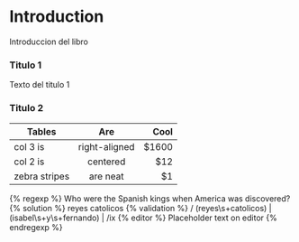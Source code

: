 # Introduction

Introduccion del libro

### Titulo 1

Texto del titulo 1

### Titulo 2

| Tables        | Are           | Cool  |
| ------------- |:-------------:| -----:|
| col 3 is      | right-aligned | $1600 |
| col 2 is      | centered      |   $12 |
| zebra stripes | are neat      |    $1 |


{% regexp %}
Who were the Spanish kings when America was discovered?
{% solution %}
reyes catolicos
{% validation %}
/
  (reyes\s+catolicos)            |
  (isabel\s+y\s+fernando)               |
/ix
{% editor %}
Placeholder text on editor
{% endregexp %}
